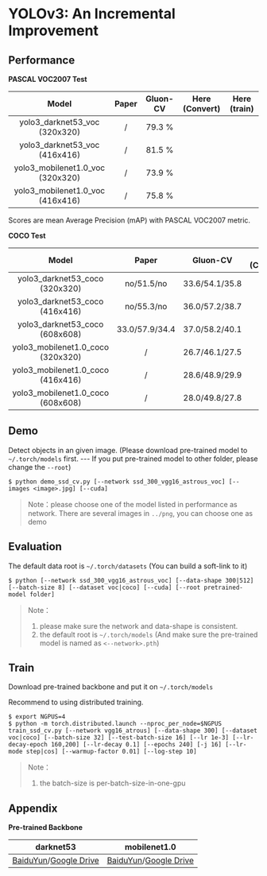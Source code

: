 # YOLOv3: An Incremental Improvement

## Performance

**PASCAL VOC2007 Test**

|              Model               | Paper | Gluon-CV | Here (Convert) | Here (train) |
| :------------------------------: | :---: | :------: | :------------: | :----------: |
|  yolo3_darknet53_voc (320x320)   |   /   |  79.3 %  |      []()      |              |
|  yolo3_darknet53_voc (416x416)   |   /   |  81.5 %  |      []()      |              |
| yolo3_mobilenet1.0_voc (320x320) |   /   |  73.9 %  |      []()      |              |
| yolo3_mobilenet1.0_voc (416x416) |   /   |  75.8 %  |      []()      |              |

Scores are mean Average Precision (mAP) with PASCAL VOC2007 metric.

**COCO Test**

|               Model               |     Paper      |    Gluon-CV    | Here (Convert) | Here (train) |
| :-------------------------------: | :------------: | :------------: | :------------: | :----------: |
|  yolo3_darknet53_coco (320x320)   |   no/51.5/no   | 33.6/54.1/35.8 |      []()      |              |
|  yolo3_darknet53_coco (416x416)   |   no/55.3/no   | 36.0/57.2/38.7 |      []()      |              |
|  yolo3_darknet53_coco (608x608)   | 33.0/57.9/34.4 | 37.0/58.2/40.1 |      []()      |              |
| yolo3_mobilenet1.0_coco (320x320) |       /        | 26.7/46.1/27.5 |      []()      |              |
| yolo3_mobilenet1.0_coco (416x416) |       /        | 28.6/48.9/29.9 |      []()      |              |
| yolo3_mobilenet1.0_coco (608x608) |       /        | 28.0/49.8/27.8 |      []()      |              |

## Demo

Detect objects in an given image. (Please download pre-trained model to `~/.torch/models` first. --- If you put pre-trained model to other folder, please change the `--root`)

```shell
$ python demo_ssd_cv.py [--network ssd_300_vgg16_astrous_voc] [--images <image>.jpg] [--cuda] 
```

> Note：please choose one of the model listed in performance as network. There are several images in `../png`, you can choose one as demo

## Evaluation

The default data root is `~/.torch/datasets` (You can build a soft-link to it)

```shell
$ python [--network ssd_300_vgg16_astrous_voc] [--data-shape 300|512] [--batch-size 8] [--dataset voc|coco] [--cuda] [--root pretrained-model folder]
```

> Note：
>
> 1. please make sure the network and data-shape is consistent. 
> 2. the default root is `~/.torch/models` (And make sure the pre-trained model is named as  `<--network>.pth`)

## Train

Download pre-trained backbone and put it on `~/.torch/models`

Recommend to using distributed training.

```shell
$ export NGPUS=4
$ python -m torch.distributed.launch --nproc_per_node=$NGPUS train_ssd_cv.py [--network vgg16_atrous] [--data-shape 300] [--dataset voc|coco] [--batch-size 32] [--test-batch-size 16] [--lr 1e-3] [--lr-decay-epoch 160,200] [--lr-decay 0.1] [--epochs 240] [-j 16] [--lr-mode step|cos] [--warmup-factor 0.01] [--log-step 10]
```

> Note：
>
> 1. the batch-size is per-batch-size-in-one-gpu

## Appendix

**Pre-trained Backbone**

|           darknet53           |         mobilenet1.0          |
| :---------------------------: | :---------------------------: |
| [BaiduYun]()/[Google Drive]() | [BaiduYun]()/[Google Drive]() |

